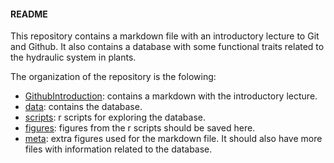 #### README

This repository contains a markdown file with an introductory lecture to Git and Github. It also contains a database with some functional traits related to the hydraulic system in plants.

The organization of the repository is the folowing:

- [GithubIntroduction](https://github.com/petronemilio/rasgos_funcionales_github/tree/master/GithubIntroduction): contains a markdown with the introductory lecture.
- [data](https://github.com/petronemilio/rasgos_funcionales_github/tree/master/data/): contains the database.
- [scripts](https://github.com/petronemilio/rasgos_funcionales_github/tree/master/scripts): r scripts for exploring the database.
- [figures](https://github.com/petronemilio/rasgos_funcionales_github/tree/master/figures): figures from the r scripts should be saved here.
- [meta](https://github.com/petronemilio/rasgos_funcionales_github/tree/master/meta): extra figures used for the markdown file. It should also have more files with information related to the database.

